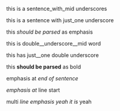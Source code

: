 this is a sentence_with_mid underscores

this is a sentence with just_one underscore

this _should be parsed_ as emphasis

this is double__underscore__mid word

this has just__one double underscore

this __should be parsed__ as bold

emphasis at _end of sentence_

_emphasis at_ line start

multi _line emphasis
yeah it is_ yeah
